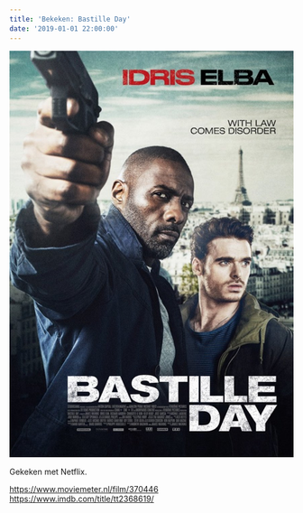```yaml
---
title: 'Bekeken: Bastille Day'
date: '2019-01-01 22:00:00'
---
```


![](bastille-day-cover.jpeg)

Gekeken met Netflix.

<https://www.moviemeter.nl/film/370446>
<https://www.imdb.com/title/tt2368619/>
